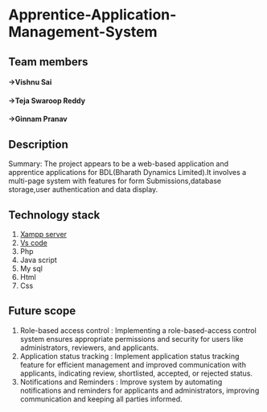 # Apprentice-Application-Management-System
## Team members
#### ->Vishnu Sai
#### ->Teja Swaroop Reddy
#### ->Ginnam Pranav

## Description
Summary: The project appears to be a web-based application and apprentice applications for BDL(Bharath Dynamics Limited).It involves a multi-page system with features for form Submissions,database storage,user authentication and data display.


  ## Technology stack
  1. [Xampp server](https://www.apachefriends.org/download.html)
  2. [Vs code](https://code.visualstudio.com/download)
  3. Php
  4. Java script
  5. My sql
  6. Html
  7. Css
    
  ## Future scope
  1. Role-based access control : Implementing a role-based-access control system ensures appropriate permissions and security for users like administrators, reviewers, and applicants.
  2. Application status tracking : Implement application status tracking feature for efficient management and improved communication with applicants, indicating review, shortlisted, accepted, or rejected status.
  3. Notifications and Reminders : Improve system by automating notifications and reminders for applicants and administrators, improving communication and keeping all parties informed.

  

